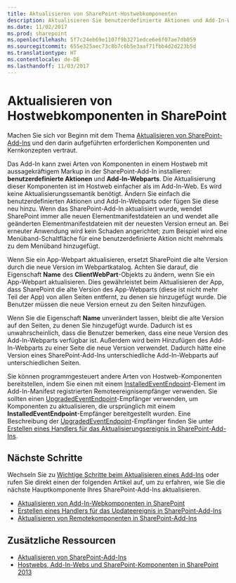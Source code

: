 ```yaml
---
title: Aktualisieren von SharePoint-Hostwebkomponenten
description: Aktualisieren Sie benutzerdefinierte Aktionen und Add-In-Webparts im Hostweb eines SharePoint-Add-Ins.
ms.date: 11/02/2017
ms.prod: sharepoint
ms.openlocfilehash: 5f7c24eb69e1107f9b3271edce6e6f07ae7db059
ms.sourcegitcommit: 655e325aec73c8b7c6b5e3aaf71fbb4d2d223b5d
ms.translationtype: HT
ms.contentlocale: de-DE
ms.lasthandoff: 11/03/2017
---
```

# <a name="update-host-web-components-in-sharepoint"></a>Aktualisieren von Hostwebkomponenten in SharePoint

Machen Sie sich vor Beginn mit dem Thema [Aktualisieren von SharePoint-Add-Ins](update-sharepoint-add-ins.md) und den darin aufgeführten erforderlichen Komponenten und Kernkonzepten vertraut.

Das Add-In kann zwei Arten von Komponenten in einem Hostweb mit aussagekräftigem Markup in der SharePoint-Add-In installieren: **benutzerdefinierte Aktionen** und **Add-In-Webparts**. Die Aktualisierung dieser Komponenten ist im Hostweb einfacher als im Add-In-Web. Es wird keine Aktualisierungssemantik benötigt. Ändern Sie einfach die benutzerdefinierten Aktionen und Add-In-Webparts oder fügen Sie diese neu hinzu. Wenn das SharePoint-Add-In aktualisiert wurde, wendet SharePoint immer alle neuen Elementmanifestdateien an und wendet alle geänderten Elementmanifestdateien mit der neuesten Version erneut an. Bei erneuter Anwendung wird kein Schaden angerichtet; zum Beispiel wird eine Menüband-Schaltfläche für eine benutzerdefinierte Aktion nicht mehrmals zu dem Menüband hinzugefügt.

Wenn Sie ein App-Webpart aktualisieren, ersetzt SharePoint die alte Version durch die neue Version im Webpartkatalog. Achten Sie darauf, die Eigenschaft **Name** des **ClientWebPart**-Objekts zu ändern, wenn Sie ein App-Webpart aktualisieren. Dies gewährleistet beim Aktualisieren der App, dass SharePoint die alte Version des App-Webparts (diese ist nicht mehr Teil der App) von allen Seiten entfernt, zu denen sie hinzugefügt wurde. Die Benutzer müssen die neue Version erneut zu den Seiten hinzufügen.

Wenn Sie die Eigenschaft **Name** unverändert lassen, bleibt die alte Version auf den Seiten, zu denen Sie hinzugefügt wurde. Dadurch ist es unwahrscheinlich, dass die Benutzer bemerken, dass eine neue Version des Add-In-Webparts verfügbar ist. Außerdem wird beim Hinzufügen des Add-In-Webparts zu einer Seite die neue Version verwendet. Dadurch hätte eine Version eines SharePoint-Add-Ins unterschiedliche Add-In-Webparts auf unterschiedlichen Seiten.

Sie können programmgesteuert andere Arten von Hostweb-Komponenten bereitstellen, indem Sie einen mit einem [InstalledEventEndpoint](http://msdn.microsoft.com/library/af9f83d8-8325-3ede-d7b0-bb82c0445eb9%28Office.15%29.aspx)-Element im Add-In-Manifest registrierten Remoteereignisempfänger verwenden. Sie sollten einen [UpgradedEventEndpoint](http://msdn.microsoft.com/library/09a93d44-d295-47bb-f91c-d243178b0f53%28Office.15%29.aspx)-Empfänger verwenden, um Komponenten zu aktualisieren, die ursprünglich mit einem **InstalledEventEndpoint**-Empfänger bereitgestellt wurden. Eine Beschreibung der [UpgradedEventEndpoint](http://msdn.microsoft.com/library/09a93d44-d295-47bb-f91c-d243178b0f53%28Office.15%29.aspx)-Empfänger finden Sie unter [Erstellen eines Handlers für das Aktualisierungsereignis in SharePoint-Add-Ins](create-a-handler-for-the-update-event-in-sharepoint-add-ins.md).

## <a name="next-steps"></a>Nächste Schritte
<a name="Next"> </a>

Wechseln Sie zu [Wichtige Schritte beim Aktualisieren eines Add-Ins](update-sharepoint-add-ins.md#MajorAppUpgradeSteps) oder rufen Sie direkt einen der folgenden Artikel auf, um zu erfahren, wie Sie die nächste Hauptkomponente Ihres SharePoint-Add-Ins aktualisieren.

-  [Aktualisieren von Add-In-Webkomponenten in SharePoint](update-add-in-web-components-in-sharepoint.md)
-  [Erstellen eines Handlers für das Updateereignis in SharePoint-Add-Ins](create-a-handler-for-the-update-event-in-sharepoint-add-ins.md)
-  [Aktualisieren von Remotekomponenten in SharePoint-Add-Ins](update-remote-components-in-sharepoint-add-ins.md)
 
## <a name="additional-resources"></a>Zusätzliche Ressourcen
<a name="bk_addresources"> </a>

-  [Aktualisieren von SharePoint-Add-Ins](update-sharepoint-add-ins.md)
-  [Hostwebs, Add-In-Webs und SharePoint-Komponenten in SharePoint 2013](host-webs-add-in-webs-and-sharepoint-components-in-sharepoint.md) 
    
 

